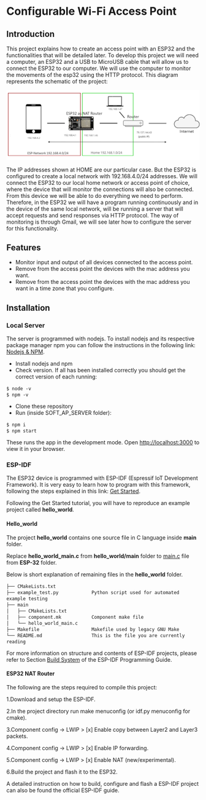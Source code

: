 # Configurable Wi-Fi Access Point

## Introduction

This project explains how to create an access point with an ESP32 and the functionalities that
will be detailed later.
To develop this project we will need a computer, an ESP32 and a USB to MicroUSB cable
that will allow us to connect the ESP32 to our computer.
We will use the computer to monitor the movements of the esp32 using the HTTP protocol.
This diagram represents the schematic of the project:

![System Scheme](SOFT_AP_SERVER/AP.png "System Scheme")

The IP addresses shown at HOME are our particular case. But the ESP32 is configured to
create a local network with 192.168.4.0/24 addresses.
We will connect the ESP32 to our local home network or access point of choice, where the
device that will monitor the connections will also be connected. From this device we will be
able to do everything we need to perform.
Therefore, in the ESP32 we will have a program running continuously and in the device of
the same local network, will be running a server that will accept requests and send responses
via HTTP protocol.
The way of monitoring is through Gmail, we will see later how to configure the server for
this functionality.


## Features

- Monitor input and output of all devices connected to the access point.
- Remove from the access point the devices with the mac address you want.
- Remove from the access point the devices with the mac address you want in a time zone
that you configure.


## Installation

### Local Server

The server is programmed with nodejs. To install nodejs and its respective package manager
npm you can follow the instructions in the following link: [Nodejs & NPM](https://nodejs.org/es/download/package-manager/).

- Install nodejs and npm 
- Check version. If all has been installed correctly you should get the correct version of each running:
```
$ node -v
$ npm -v
```
- Clone these repository
- Run (inside SOFT_AP_SERVER folder):
```
$ npm i 
$ npm start
```
These runs the app in the development mode. Open [http://localhost:3000](http://localhost:3000) to view it in your browser.

### ESP-IDF

The ESP32 device is programmed with ESP-IDF (Espressif IoT Development Framework). It
is very easy to learn how to program with this framework, following the steps explained in this
link: [Get Started](https://docs.espressif.com/projects/esp-idf/en/latest/esp32/get-started/index.html/).

Following the Get Started tutorial, you will have to reproduce an example project called **hello_world**.

#### Hello_world

The project **hello_world** contains one source file in C language inside **main** folder.

Replace **hello_world_main.c** from **hello_world/main** folder to [main.c](ESP-32/main.c) file from **ESP-32** folder.

Below is short explanation of remaining files in the **hello_world** folder.

```
├── CMakeLists.txt
├── example_test.py            Python script used for automated example testing
├── main
│   ├── CMakeLists.txt
│   ├── component.mk           Component make file
│   └── hello_world_main.c
├── Makefile                   Makefile used by legacy GNU Make
└── README.md                  This is the file you are currently reading
```

For more information on structure and contents of ESP-IDF projects, please refer to Section [Build System](https://docs.espressif.com/projects/esp-idf/en/latest/esp32/api-guides/build-system.html) of the ESP-IDF Programming Guide.

#### ESP32 NAT Router 

The following are the steps required to compile this project:

1.Download and setup the ESP-IDF.

2.In the project directory run make menuconfig (or idf.py menuconfig for cmake).

3.Component config -> LWIP > [x] Enable copy between Layer2 and Layer3 packets.

4.Component config -> LWIP > [x] Enable IP forwarding.

5.Component config -> LWIP > [x] Enable NAT (new/experimental).

6.Build the project and flash it to the ESP32.

A detailed instruction on how to build, configure and flash a ESP-IDF project can also be found the official ESP-IDF guide.






